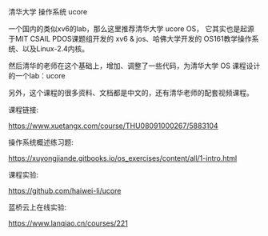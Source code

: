 
清华大学 操作系统 ucore

一个国内的类似xv6的lab，那么这里推荐清华大学 ucore OS， 它其实也是起源于MIT CSAIL PDOS课题组开发的 xv6 & jos、哈佛大学开发的 OS161教学操作系统、以及Linux-2.4内核。

然后清华的老师在这个基础上，增加、调整了一些代码，为清华大学 OS 课程设计的一个lab：ucore

另外，这个课程的很多资料、文档都是中文的，还有清华老师的配套视频课程。

课程链接:

https://www.xuetangx.com/course/THU08091000267/5883104

操作系统概述练习题:

https://xuyongjiande.gitbooks.io/os_exercises/content/all/1-intro.html

课程实验:

https://github.com/haiwei-li/ucore

蓝桥云上在线实验:

https://www.lanqiao.cn/courses/221

